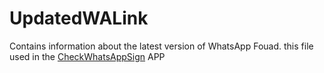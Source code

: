 # UpdatedWALink
Contains information about the latest version of WhatsApp Fouad.
this file used in the [CheckWhatsAppSign](https://github.com/ZeANi-SHILIX/CheckWhatsAppSign) APP
